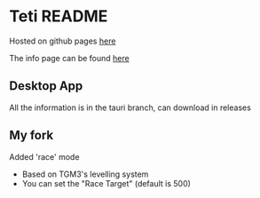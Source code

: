 # Teti README

Hosted on github pages [here](https://titanplayz100.github.io/teti/)

The info page can be found [here](https://titanplayz100.github.io/teti/info.html)

## Desktop App
All the information is in the tauri branch, can download in releases

## My fork
Added 'race' mode
+ Based on TGM3's levelling system
+ You can set the "Race Target" (default is 500)